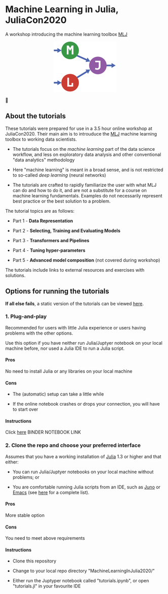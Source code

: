 # Machine Learning in Julia, JuliaCon2020

A workshop introducing the machine learning toolbox
[MLJ](https://alan-turing-institute.github.io/MLJ.jl/stable/)

<div align="center">
	<img src="MLJLogo2.svg" alt="MLJ" width="200">
</div>

&#128679;

## About the tutorials

These tutorials were prepared for use in a 3.5 hour online workshop at
JuliaCon2020. Their main aim is to introuduce the
[MLJ](https://alan-turing-institute.github.io/MLJ.jl/stable/) machine
learning toolbox to working data scientists.

- The tutorials focus on the *machine learning* part of the data science
  workflow, and less on exploratory data analysis and other
  conventional "data analytics" methodology

- Here "machine learning" is meant in a broad sense, and is not
  restricted to so-called *deep learning* (neural networks)

- The tutorials are crafted to rapidly familiarize the user with what
  MLJ can do and how to do it, and are not a substitute for a course
  on machine learning fundamentals. Examples do not necessarily
  represent best practice or the best solution to a problem.
  
The tutorial topics are as follows:

- Part 1 - **Data Representation**

- Part 2 - **Selecting, Training and Evaluating Models**

- Part 3 - **Transformers and Pipelines**

- Part 4 - **Tuning hyper-parameters**

- Part 5 - **Advanced model composition** (not covered during workshop)

The tutorials include links to external resources and exercises with solutions.


## Options for running the tutorials

**If all else fails**, a static version of the tutorials can be viewed
[here](tutorials.md).


### 1. Plug-and-play

Recommended for users with little Julia experience or users having
problems with the other options.

Use this option if you have neither run Julia/Juptyer notebook on your
local machine before, nor used a Julia IDE to run a Julia script.


#### Pros

No need to install Julia or any libraries on your local machine


#### Cons

- The (automatic) setup can take a little while

- If the online notebook crashes or drops your connection, you will have to start over


#### Instructions

Click [here]() BINDER NOTEBOOK LINK


### 2. Clone the repo and choose your preferred interface

Assumes that you have a working installation of
[Julia](https://julialang.org/downloads/) 1.3 or higher and that
either:

- You can run Julia/Juptyer notebooks on your local machine without problems; or

- You are comfortable running Julia scripts from an IDE, such as [Juno](https://junolab.org) or [Emacs](https://github.com/JuliaEditorSupport/julia-emacs) (see [here](https://julialang.org) for a complete list).


#### Pros

More stable option

#### Cons

You need to meet above requirements


#### Instructions

- Clone this repository

- Change to your local repo directory "MachineLearningInJulia2020/"

- Either run the Juptyper notebook called "tutorials.ipynb", or open
  "tutorials.jl" in your favourite IDE

